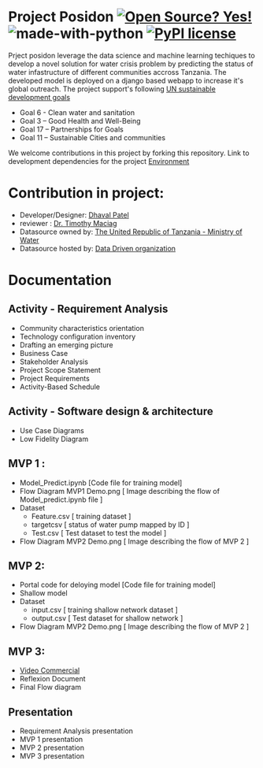 # Project Posidon [![Open Source? Yes!](https://badgen.net/badge/Open%20Source%20%3F/Yes%21/blue?icon=github)](https://github.com/Naereen/badges/)       ![made-with-python](https://img.shields.io/badge/Made%20with-Python-1f425f.svg)          [![PyPI license](https://img.shields.io/pypi/l/ansicolortags.svg)](https://pypi.python.org/pypi/ansicolortags/)

Prject posidon leverage the data science and machine learning techiques to develop a novel solution for water crisis problem by predicting the status of water infastructure of different communities accross Tanzania. The developed model is deployed on a django based webapp to increase it's global outreach.
The project support's following [UN sustainable development goals](https://sdgs.un.org/goals)
* Goal 6 - Clean water and sanitation 
* Goal 3 – Good Health and Well-Being  
* Goal 17 – Partnerships for Goals
* Goal 11 – Sustainable Cities and communities

We welcome contributions in this project by forking this repository.
Link to development dependencies for the project [Environment](https://github.com/Dhaval-B-Patel/ENSE-885---spring-2021/blob/cfc89db370939b5888bb6ba092de4184ef8c429e/Software%20Development%20Dependencies%20for%20the%20project/Managing%20Project%20Environment.txt)

# Contribution in project: 
* Developer/Designer: [Dhaval Patel](https://www.linkedin.com/in/dhaval-bhailalbhai-patel-421566202/)
* reviewer : [Dr. Timothy Maciag](https://www.maciag.ca/)
* Datasource owned by: [The United Republic of Tanzania - Ministry of Water](https://www.maji.go.tz/)
* Datasource hosted by: [ Data Driven organization ](https://www.drivendata.org/competitions/7/pump-it-up-data-mining-the-water-table/)

# Documentation

## Activity - Requirement Analysis
* Community characteristics orientation
* Technology configuration inventory 
* Drafting an emerging picture
* Business Case 
* Stakeholder Analysis
* Project Scope Statement
* Project Requirements
* Activity-Based Schedule
  
## Activity -  Software design & architecture
* Use Case Diagrams
* Low Fidelity Diagram

## MVP 1 : 
* Model_Predict.ipynb [Code file for training model]
* Flow Diagram MVP1 Demo.png [ Image describing the flow of Model_predict.ipynb file ]
* Dataset
  <ul><li>Feature.csv [ training dataset ]</li>
      <li>targetcsv [ status of water pump mapped by ID ]</li>
      <li>Test.csv [ Test dataset to test the model ]</li></ul>
* Flow Diagram MVP2 Demo.png [ Image describing the flow of MVP 2 ]

## MVP 2: 
* Portal code for deloying model [Code file for training model]
* Shallow model
* Dataset
  <ul><li>input.csv [ training shallow network dataset ]</li>
      <li>output.csv [ Test dataset for shallow network ]</li></ul>
* Flow Diagram MVP2 Demo.png [ Image describing the flow of MVP 2 ]

## MVP 3: 
* [ Video Commercial ](https://youtu.be/AA33Dtd90rw)
* Reflexion Document 
* Final Flow diagram

## Presentation
* Requirement Analysis presentation
* MVP 1 presentation
* MVP 2 presentation
* MVP 3 presentation
